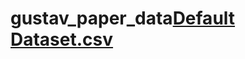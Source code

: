 # gustav_paper_data[Default Dataset.csv](https://github.com/armitakarimi/gustav_paper_data/files/8198404/Default.Dataset.csv)
